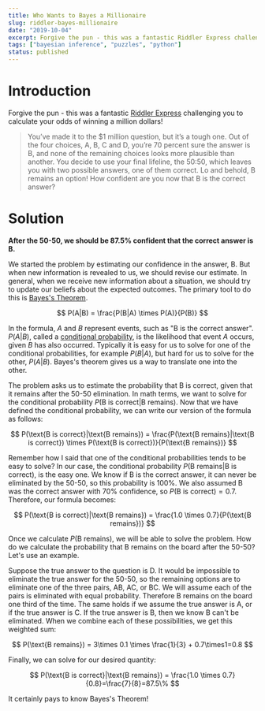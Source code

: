 ```yaml
---
title: Who Wants to Bayes a Millionaire
slug: riddler-bayes-millionaire
date: "2019-10-04"
excerpt: Forgive the pun - this was a fantastic Riddler Express challenging you to calculate your odds of winning a million dollars!
tags: ["bayesian inference", "puzzles", "python"]
status: published
---
```


# Introduction

Forgive the pun - this was a fantastic <a href="https://fivethirtyeight.com/features/who-wants-to-be-a-riddler-millionaire/">Riddler Express</a> challenging you to calculate your odds of winning a million dollars!

<blockquote>
You’ve made it to the $1 million question, but it’s a tough one. Out of the four choices, A, B, C and D, you’re 70 percent sure the answer is B, and none of the remaining choices looks more plausible than another. You decide to use your final lifeline, the 50:50, which leaves you with two possible answers, one of them correct. Lo and behold, B remains an option! How confident are you now that B is the correct answer?
</blockquote>

# Solution

**After the 50-50, we should be 87.5% confident that the correct answer is B.**

We started the problem by estimating our confidence in the answer, B. But when new information is revealed to us, we should revise our estimate. In general, when we receive new information about a situation, we should try to update our beliefs about the expected outcomes. The primary tool to do this is <a href="https://en.wikipedia.org/wiki/Bayes%27_theorem">Bayes's Theorem</a>.

$$
P(A|B) = \frac{P(B|A) \times P(A)}{P(B)}
$$

In the formula, $A$ and $B$ represent events, such as "B is the correct answer". $P(A|B)$, called a <a href="https://en.wikipedia.org/wiki/Conditional_probability">conditional probability</a>, is the likelihood that event $A$ occurs, given $B$ has also occurred. Typically it is easy for us to solve for one of the conditional probabilities, for example $P(B|A)$, but hard for us to solve for the other, $P(A|B)$. Bayes's theorem gives us a way to translate one into the other.

The problem asks us to estimate the probability that B is correct, given that it remains after the 50-50 elimination. In math terms, we want to solve for the conditional probability $P(\text{B is correct}|\text{B remains})$. Now that we have defined the conditional probability, we can write our version of the formula as follows:

$$
P(\text{B is correct}|\text{B remains}) = \frac{P(\text{B remains}|\text{B is correct}) \times P(\text{B is correct})}{P(\text{B remains})}
$$

Remember how I said that one of the conditional probabilities tends to be easy to solve? In our case, the conditional probability $P(\text{B remains}|\text{B is correct})$, is the easy one. We know if B is the correct answer, it can never be eliminated by the 50-50, so this probability is 100%. We also assumed B was the correct answer with 70% confidence, so $P(\text{B is correct})=0.7$. Therefore, our formula becomes:

$$
P(\text{B is correct}|\text{B remains}) = \frac{1.0 \times 0.7}{P(\text{B remains})}
$$

Once we calculate $P(\text{B remains})$, we will be able to solve the problem. How do we calculate the probability that B remains on the board after the 50-50? Let's use an example.

Suppose the true answer to the question is D. It would be impossible to eliminate the true answer for the 50-50, so the remaining options are to eliminate one of the three pairs, AB, AC, or BC. We will assume each of the pairs is eliminated with equal probability. Therefore B remains on the board one third of the time. The same holds if we assume the true answer is A, or if the true answer is C. If the true answer is B, then we know B can't be eliminated. When we combine each of these possibilities, we get this weighted sum:

$$
P(\text{B remains}) = 3\times 0.1 \times \frac{1}{3} + 0.7\times1=0.8
$$

Finally, we can solve for our desired quantity:

$$
P(\text{B is correct}|\text{B remains}) = \frac{1.0 \times 0.7}{0.8}=\frac{7}{8}=87.5\%
$$

It certainly pays to know Bayes's Theorem!
